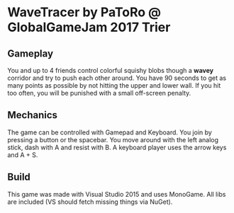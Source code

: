 # WaveTracer by PaToRo @ GlobalGameJam 2017 Trier

## Gameplay
You and up to 4 friends control colorful squishy blobs though a **wavey** corridor and try to push each other around.
You have 90 seconds to get as many points as possible by not hitting the upper and lower wall. If you hit too often, you will be punished with a small off-screen penalty.

## Mechanics
The game can be controlled with Gamepad and Keyboard. You join by pressing a button or the spacebar.
You move around with the left analog stick, dash with A and resist with B. A keyboard player uses
the arrow keys and A + S.

## Build
This game was made with Visual Studio 2015 and uses MonoGame. All libs are included (VS should fetch missing things via NuGet).
